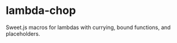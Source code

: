 lambda-chop
===========

Sweet.js macros for lambdas with currying, bound functions, and placeholders.
